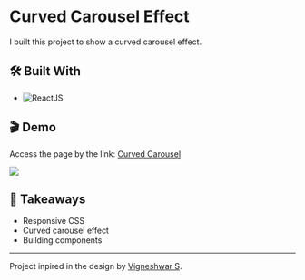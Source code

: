 # Curved Carousel Effect

I built this project to show a curved carousel effect.

## 🛠️ Built With

- ![ReactJS](https://img.shields.io/badge/React-20232A?style=for-the-badge&logo=react&logoColor=61DAFB)

## 🎬 Demo

Access the page by the link: [Curved Carousel](https://curved-carousel.netlify.app/)

![](https://github.com/flaviosp15/curved-carousel-effect/blob/main/demo/demo.gif)

## 🧠 Takeaways

- Responsive CSS
- Curved carousel effect
- Building components

<hr>

Project inpired in the design by [Vigneshwar S](https://dribbble.com/shots/20474244-Curved-Carousel-Effect-Smart-Animate/attachments/15516116?mode=media).
